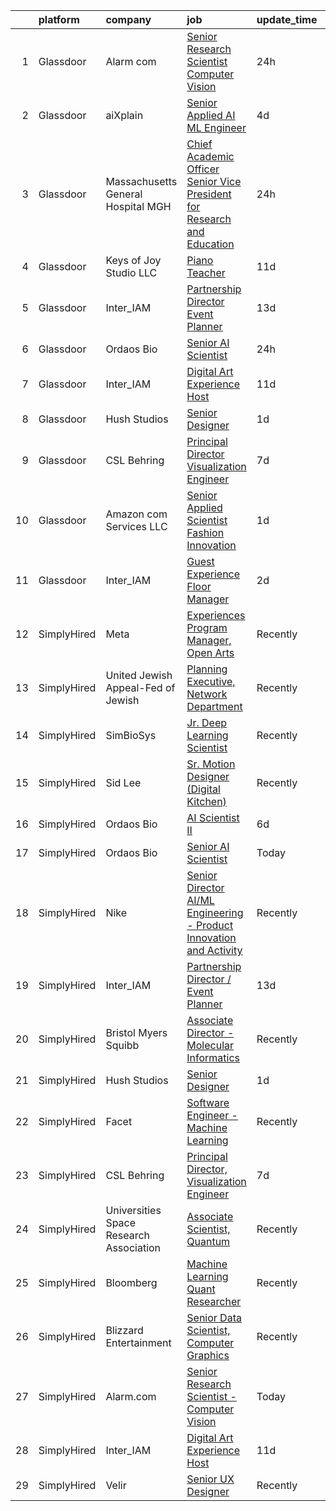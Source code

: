 

|    | platform    | company                                 | job                                                                                                                                                                                                                                                                                                                                                                                                                                                                                                                                                                                                                                                                                                                                                                                                                                                                                                                                                                                                                                                                                                                                                                                                                                                                                                                                                                                                                                                                                                                                                                                                                                                                                                                              | update_time   | location            |
|---:|:------------|:----------------------------------------|:---------------------------------------------------------------------------------------------------------------------------------------------------------------------------------------------------------------------------------------------------------------------------------------------------------------------------------------------------------------------------------------------------------------------------------------------------------------------------------------------------------------------------------------------------------------------------------------------------------------------------------------------------------------------------------------------------------------------------------------------------------------------------------------------------------------------------------------------------------------------------------------------------------------------------------------------------------------------------------------------------------------------------------------------------------------------------------------------------------------------------------------------------------------------------------------------------------------------------------------------------------------------------------------------------------------------------------------------------------------------------------------------------------------------------------------------------------------------------------------------------------------------------------------------------------------------------------------------------------------------------------------------------------------------------------------------------------------------------------|:--------------|:--------------------|
|  1 | Glassdoor   | Alarm com                               | [Senior Research Scientist   Computer Vision](https://www.glassdoor.com/partner/jobListing.htm?pos=106&ao=1136043&s=58&guid=00000183021b5ad2aab1ea5e41722454&src=GD_JOB_AD&t=SR&vt=w&ea=1&cs=1_55d23c49&cb=1662187690911&jobListingId=1008114529215&jrtk=3-0-1gc11mmnqjii7801-1gc11mmo928qc000-f0240c73291185c5-)                                                                                                                                                                                                                                                                                                                                                                                                                                                                                                                                                                                                                                                                                                                                                                                                                                                                                                                                                                                                                                                                                                                                                                                                                                                                                                                                                                                                                | 24h           | Tysons Corner, VA   |
|  2 | Glassdoor   | aiXplain                                | [Senior Applied AI ML Engineer](https://www.glassdoor.com/partner/jobListing.htm?pos=111&ao=1136043&s=58&guid=00000183021b5ad2aab1ea5e41722454&src=GD_JOB_AD&t=SR&vt=w&ea=1&cs=1_33b1581f&cb=1662187690912&jobListingId=1008101286720&jrtk=3-0-1gc11mmnqjii7801-1gc11mmo928qc000-76025618883c1aae-)                                                                                                                                                                                                                                                                                                                                                                                                                                                                                                                                                                                                                                                                                                                                                                                                                                                                                                                                                                                                                                                                                                                                                                                                                                                                                                                                                                                                                              | 4d            | Remote              |
|  3 | Glassdoor   | Massachusetts General Hospital MGH      | [Chief Academic Officer Senior Vice President for Research and Education](https://www.glassdoor.com/partner/jobListing.htm?pos=110&ao=1136043&s=58&guid=00000183021b5ad2aab1ea5e41722454&src=GD_JOB_AD&t=SR&vt=w&cs=1_53eb75e9&cb=1662187690912&jobListingId=1008114461049&jrtk=3-0-1gc11mmnqjii7801-1gc11mmo928qc000-7969cda9c33f92ee-)                                                                                                                                                                                                                                                                                                                                                                                                                                                                                                                                                                                                                                                                                                                                                                                                                                                                                                                                                                                                                                                                                                                                                                                                                                                                                                                                                                                         | 24h           | Boston, MA          |
|  4 | Glassdoor   | Keys of Joy  Studio  LLC                | [Piano Teacher](https://www.glassdoor.com/partner/jobListing.htm?pos=101&ao=1110586&s=58&guid=00000183021b5ad2aab1ea5e41722454&src=GD_JOB_AD&t=SR&vt=w&ea=1&cs=1_113c93f8&cb=1662187690911&jobListingId=1008085726660&cpc=FF950A86FEA5DF54&jrtk=3-0-1gc11mmnqjii7801-1gc11mmo928qc000-971d953e7f2685a3--6NYlbfkN0D4nuovUOU2dPryPr7-xanE7ZFWASvaSyNm3BqXIbrO0tXpTU9vesTaIQwmxN8SZa2fwb-3gCGoJckE8qGF5rWUG02_ZIiFWp4qiEQqjdoGoVBxJO6evwX5FpfwI5i43yV18YwT0IHt_5gX3FJirhOGsxjtKVmv7GIovDG8rqtm6IPjn2zfW9RvFYx9wC4I7TBgEJREPBOJs7B0L9nlaqiA4yc3QODgLFuiHpWN2njakDV5e9k1yQp8Hn0ImcqW2ENUVyc5zPZXJRYMAwI7Q7LB0Uuhf-vG92qb4M8XMwCgn_Yf6EeqrnVt1S-81afsxOVr9OpJARAi1Rii5of8Ykm1c1onRaR7wbyloIFmsHMDWfORv64p-lkE_bhqVjV0lNEhbNjuLzc6LmPLM0Dsx8TfrdKiEAk8zo-KiK-DmPHGTkCrZrcZJ28FV1LbPFV0sk4uBotW_vm9hfKy2g16N4NQjHz39CAA9-_xh7U6ydFsPFunpraH-cbuzNjcgZxEVPw%3D)                                                                                                                                                                                                                                                                                                                                                                                                                                                                                                                                                                                                                                                                                                                                                                                                                                                                           | 11d           | Leawood, KS         |
|  5 | Glassdoor   | Inter_IAM                               | [Partnership Director   Event Planner](https://www.glassdoor.com/partner/jobListing.htm?pos=108&ao=1136043&s=58&guid=00000183021b5ad2aab1ea5e41722454&src=GD_JOB_AD&t=SR&vt=w&ea=1&cs=1_119b6a54&cb=1662187690911&jobListingId=1008082377247&jrtk=3-0-1gc11mmnqjii7801-1gc11mmo928qc000-3b17702d11cb6601-)                                                                                                                                                                                                                                                                                                                                                                                                                                                                                                                                                                                                                                                                                                                                                                                                                                                                                                                                                                                                                                                                                                                                                                                                                                                                                                                                                                                                                       | 13d           | Manhattan           |
|  6 | Glassdoor   | Ordaos Bio                              | [Senior AI Scientist](https://www.glassdoor.com/partner/jobListing.htm?pos=103&ao=1110586&s=58&guid=00000183021b5ad2aab1ea5e41722454&src=GD_JOB_AD&t=SR&vt=w&cs=1_4aed0e27&cb=1662187690911&jobListingId=1008114133794&cpc=9908D8D4413DBB8A&jrtk=3-0-1gc11mmnqjii7801-1gc11mmo928qc000-8043975ded395adf--6NYlbfkN0DG4ntHtB_rMsnfhgmnSvK2brktLme1L4SiDeJjQ-izrVOLqRJ5-yjEhSyAj73O13RRNJJ4EA85-JGG-xWALzlYmvIjbLuO-i34ipPSFc7XDu1yg3Vzb8JI0J2bCFZNxPAhkKxbYJCJQVALgqT7-PJW21-0ibfGmlNYXmCLZaUrlwdYCLjJfrJQqlXjMA1kGmnOd44H5N3bso3FNL2_j1AL9oIDFaOaY3QRwxve5hHpQcaLvSDsyWxinkvWwB3pn1pk849XMyAoL8FAWPrn5zvxzCuUA2DeyzSrPpV83-4uc23jpRuAG6hDKBitVHLB3K3iS01bb911RuCGEJ9f5Mf6AtPKfZjOw-TSNF2nSHhsZErK-gM8XPV1xnSTUUUyxdJIv2Iwhfj2B6jF-OonKKugRifo1nVGcdDoZKy7ZXvqzhSKpC4wVmgEEk0FA-PRy2U74mzqxhJedXP4TrYEFc9nS7Dq7_fGvNxrkIPpzTf-blyypbKqm-NQvB1LvfBMlKCjJ7gychQdLIeuTu7ziBO4kRQoV81DnpmE3aF-rlvL2i3zikzq9Bfs832XQbo47_fp3XbdGASmJoaS2aiZV20hTwN4-uBQFTVntkiBpgxacGbqgdzVuMHtKOLq8OKpUowSGBE4pjBEhuXiUZIlMCuadYZOa6UIK4SoPJer9rPzz2_-VwDTZzjViwe2zM-P2fttpmyZmPJuBeULRwVY_QYMnExOec5AhKOalGwjjxgM4POviQDQPeKJWINIfrn5Pqyg0RAJ0RF7vlAXVJ3LzpzpF5yYZ7b5q4aDaOxthmZ_eomQ0AiNpZwI_6P73zIKCTdsaHL3tOw_0ECoFfIGHMDmCSnQU7Qcc9BN8RItK-3JihQ1GtPs0RhRxZhCo5V0r_b7H1npu6-EClVLy9tExJy95kngmeaJUr_clJSLFSLJPlCSgSNzn59_Bz-RKYPz47CN5AoLAjHD5rEBY4vcqhlAbSVCWHs0kdBqFD2sBSPpFg%3D%3D)                                                                                                                                                                                                                                                                                                                                                            | 24h           | Manhattan           |
|  7 | Glassdoor   | Inter_IAM                               | [Digital Art Experience Host](https://www.glassdoor.com/partner/jobListing.htm?pos=104&ao=1136043&s=58&guid=00000183021b5ad2aab1ea5e41722454&src=GD_JOB_AD&t=SR&vt=w&ea=1&cs=1_8de4bcf4&cb=1662187690911&jobListingId=1008086032988&jrtk=3-0-1gc11mmnqjii7801-1gc11mmo928qc000-0b7f226d2869b001-)                                                                                                                                                                                                                                                                                                                                                                                                                                                                                                                                                                                                                                                                                                                                                                                                                                                                                                                                                                                                                                                                                                                                                                                                                                                                                                                                                                                                                                | 11d           | New York, NY        |
|  8 | Glassdoor   | Hush Studios                            | [Senior Designer](https://www.glassdoor.com/partner/jobListing.htm?pos=107&ao=1136043&s=58&guid=00000183021b5ad2aab1ea5e41722454&src=GD_JOB_AD&t=SR&vt=w&cs=1_507d5fa4&cb=1662187690911&jobListingId=1008110942193&jrtk=3-0-1gc11mmnqjii7801-1gc11mmo928qc000-aacaa0183ed612b9-)                                                                                                                                                                                                                                                                                                                                                                                                                                                                                                                                                                                                                                                                                                                                                                                                                                                                                                                                                                                                                                                                                                                                                                                                                                                                                                                                                                                                                                                 | 1d            | Brooklyn, NY        |
|  9 | Glassdoor   | CSL Behring                             | [Principal Director  Visualization Engineer](https://www.glassdoor.com/partner/jobListing.htm?pos=102&ao=1110586&s=58&guid=00000183021b5ad2aab1ea5e41722454&src=GD_JOB_AD&t=SR&vt=w&cs=1_ea0939db&cb=1662187690911&jobListingId=1008097708189&cpc=7AD1D84939BBEEF3&jrtk=3-0-1gc11mmnqjii7801-1gc11mmo928qc000-90170fa508961193--6NYlbfkN0CcsUdB9cXW2H9-86UDckg5mLK3CN5HbcJeNgnydsLCHMhdRiR5nvigWkczLG4BiChg3SMxA0EjxHs1OBxhStX7XPJ6Ev1NVU8e85l6wkvfJDVJSKSdxnDBmXQlUz-c91hQbQ6eCq0A_8qAUl3Tl_oFCOima3GdD8ZOLYcskgOX-vEiGDV2onGygz91ZX0qTQIZ5KCNInkhEblR8_eWhaSL8y7P13NQScRWYrGR64SLLANA_waT-Ci7xlgb0aMeVNEqfDPsY30R5OepzDliw5A9QBF4eyyRHvr0QteX5RnYVdgoA-zyPnPbrP4xidruvP8T2TfPK_6AuRBau5CwniTEFsNlwUYE6ADG-l7Xn53nNd8afNOHIOr8jy7Ibe6uEhYYPSY9SVEbg84TGW_pMAEoVQO_hcHe-3NMVI0I9Ev17VCx0LI_BrXga-fC1PUeqffTXu273xnhvzJ4E2JwHap0wOqJn10Zk4aahq_-zPFzMv4UpPpUccRctKdVbuAGv8u2vtH8mFqXeRx6BmMLDoe1Rh4Y8zPQ_zkhmdpkwBHnie2jBcykL7PE6whv4IYB_PAYogFRoo2fZJeDDNRH0DvraUhfp4H0Whx1yC58-B1wAut4tBsPf-Q7dnR3wR759C7OgoWpz8JoKYrBd49K2rSthjF2l0Gk-4atLg7uZI27jOatZQLf069CeH8pix9e2TOYB0hB0UxvlObtvyKpfH2WB5eSny3kpsX0TebQSPq3RsVY4g7yg69XoBqOhToSITRB5D73b14V5RN2pEEuBXq2eNbkilTM_6M5anp8T85L9McOtmvrLcSGqcF54HERT1QAWtcIn-MVMYkiGvamkYZ0kCiagTFSVqOQVhRPA_SJZpFD0ONeXWI5CXoxkq4gThEtjlEgLr34jEGzmDMSz9Oxe9EdAjKe8dWY7FhY93sTaDap4_GSlm6pUMUDpFNf82_BUAWo_6WnKSDZHtYUaoaZie__h34pNCAEsQwsl_6SZiTa2p1QQdQiPrFnKUcJXzZ7Ngq8UN2sCCovgJZe75Na8zrtxQNksH5WiDaWAoUkOeBjbIWVIk63M3_iYI4rmNaSrcyuO42ikwwnISnUCu1QShiIK_Uo8zBk5-NaKTegwMNcVdwF-WqWKxuinHaMQgKQ2mudB2hbNgtr3YRXEA6KdMX9JjgiSSyJ5Pv5C65eow2BeWzsa1wOosHqCEmHhclzWCfDNLLfDEfoj5iDV6mGRzRBZ1-hu1-HF9z1G2Ad3MroxDrgCTXc-M086mcB6C-rWi4Ls_PL-3fTgcgpytOXSvSQeeOK0zSjUenxadZWJr83FcT6JW1g) | 7d            | King of Prussia, PA |
| 10 | Glassdoor   | Amazon com Services LLC                 | [Senior Applied Scientist  Fashion Innovation](https://www.glassdoor.com/partner/jobListing.htm?pos=109&ao=1136043&s=58&guid=00000183021b5ad2aab1ea5e41722454&src=GD_JOB_AD&t=SR&vt=w&cs=1_acae2532&cb=1662187690911&jobListingId=1008111669533&jrtk=3-0-1gc11mmnqjii7801-1gc11mmo928qc000-38f8135fcdcb1878-)                                                                                                                                                                                                                                                                                                                                                                                                                                                                                                                                                                                                                                                                                                                                                                                                                                                                                                                                                                                                                                                                                                                                                                                                                                                                                                                                                                                                                    | 1d            | Texas               |
| 11 | Glassdoor   | Inter_IAM                               | [Guest Experience Floor Manager](https://www.glassdoor.com/partner/jobListing.htm?pos=105&ao=1136043&s=58&guid=00000183021b5ad2aab1ea5e41722454&src=GD_JOB_AD&t=SR&vt=w&ea=1&cs=1_4aeaca8a&cb=1662187690911&jobListingId=1008105478070&jrtk=3-0-1gc11mmnqjii7801-1gc11mmo928qc000-8295091c7ba2792d-)                                                                                                                                                                                                                                                                                                                                                                                                                                                                                                                                                                                                                                                                                                                                                                                                                                                                                                                                                                                                                                                                                                                                                                                                                                                                                                                                                                                                                             | 2d            | Manhattan           |
| 12 | SimplyHired | Meta                                    | [Experiences Program Manager, Open Arts](https://www.simplyhired.com/job/39LFdVDZkOVzjzuKxDh39-uXR6pKfcGOkABaQ3gkkuENYK4d0Gs1Og?q=generative+art)                                                                                                                                                                                                                                                                                                                                                                                                                                                                                                                                                                                                                                                                                                                                                                                                                                                                                                                                                                                                                                                                                                                                                                                                                                                                                                                                                                                                                                                                                                                                                                                | Recently      | Menlo Park, CA      |
| 13 | SimplyHired | United Jewish Appeal-Fed of Jewish      | [Planning Executive, Network Department](https://www.simplyhired.com/job/7WP_yzksL5bNGgUBe6gfo1HjO3tDB_TCSLxlIyN-io0y8mEdea71sA?q=generative+art)                                                                                                                                                                                                                                                                                                                                                                                                                                                                                                                                                                                                                                                                                                                                                                                                                                                                                                                                                                                                                                                                                                                                                                                                                                                                                                                                                                                                                                                                                                                                                                                | Recently      | New York, NY        |
| 14 | SimplyHired | SimBioSys                               | [Jr. Deep Learning Scientist](https://www.simplyhired.com/job/QLKBeB213mb3gEI9hwxK3u6dwygDRzLsU5l729hCydJRHwl7Zh9bqA?q=generative+art)                                                                                                                                                                                                                                                                                                                                                                                                                                                                                                                                                                                                                                                                                                                                                                                                                                                                                                                                                                                                                                                                                                                                                                                                                                                                                                                                                                                                                                                                                                                                                                                           | Recently      | Chicago, IL         |
| 15 | SimplyHired | Sid Lee                                 | [Sr. Motion Designer (Digital Kitchen)](https://www.simplyhired.com/job/ZJ_SoPiD4hHloqhYXq4eB4zbngb41OgIOBuQQI0mtogqjzRz76Cicw?q=generative+art)                                                                                                                                                                                                                                                                                                                                                                                                                                                                                                                                                                                                                                                                                                                                                                                                                                                                                                                                                                                                                                                                                                                                                                                                                                                                                                                                                                                                                                                                                                                                                                                 | Recently      | Los Angeles, CA     |
| 16 | SimplyHired | Ordaos Bio                              | [AI Scientist II](https://www.simplyhired.com/job/eEhRwHfmXGrN9naCx1-UfQV0ZrUo-WIArWu2tuGmzp1a9D52SJPGGQ?q=generative+art)                                                                                                                                                                                                                                                                                                                                                                                                                                                                                                                                                                                                                                                                                                                                                                                                                                                                                                                                                                                                                                                                                                                                                                                                                                                                                                                                                                                                                                                                                                                                                                                                       | 6d            | New York, NY        |
| 17 | SimplyHired | Ordaos Bio                              | [Senior AI Scientist](https://www.simplyhired.com/job/BQ7DgRE_xTo9O8mlaVB0iNGEPsExe0Bkk4ahJsxcM6cg0ErvJi0EWQ?q=generative+art)                                                                                                                                                                                                                                                                                                                                                                                                                                                                                                                                                                                                                                                                                                                                                                                                                                                                                                                                                                                                                                                                                                                                                                                                                                                                                                                                                                                                                                                                                                                                                                                                   | Today         | Manhattan, NY       |
| 18 | SimplyHired | Nike                                    | [Senior Director AI/ML Engineering - Product Innovation and Activity](https://www.simplyhired.com/job/Gn9HVTtK0oUTy9Q9duapau2xLYfPiiB0pwqHYMkx_Xg3S0gszFuT0g?q=generative+art)                                                                                                                                                                                                                                                                                                                                                                                                                                                                                                                                                                                                                                                                                                                                                                                                                                                                                                                                                                                                                                                                                                                                                                                                                                                                                                                                                                                                                                                                                                                                                   | Recently      | Atlanta, GA         |
| 19 | SimplyHired | Inter_IAM                               | [Partnership Director / Event Planner](https://www.simplyhired.com/job/bYdIeg6jYtnUVZI7eu8GFczxOTVmUhZwxsoqI15VPfRTHPPDjGVBIw?q=generative+art)                                                                                                                                                                                                                                                                                                                                                                                                                                                                                                                                                                                                                                                                                                                                                                                                                                                                                                                                                                                                                                                                                                                                                                                                                                                                                                                                                                                                                                                                                                                                                                                  | 13d           | Manhattan, NY       |
| 20 | SimplyHired | Bristol Myers Squibb                    | [Associate Director - Molecular Informatics](https://www.simplyhired.com/job/6LUET-00J9FC82jcNozqbzcnMlTzIUjvX0PgAVt3914OdorFX8oQvA?q=generative+art)                                                                                                                                                                                                                                                                                                                                                                                                                                                                                                                                                                                                                                                                                                                                                                                                                                                                                                                                                                                                                                                                                                                                                                                                                                                                                                                                                                                                                                                                                                                                                                            | Recently      | Cambridge, MA       |
| 21 | SimplyHired | Hush Studios                            | [Senior Designer](https://www.simplyhired.com/job/a0QAFXUpoe3J9D93pj-bad3WP5LDrA_6BY7cuOmHxNNGZvsEwdhUMw?q=generative+art)                                                                                                                                                                                                                                                                                                                                                                                                                                                                                                                                                                                                                                                                                                                                                                                                                                                                                                                                                                                                                                                                                                                                                                                                                                                                                                                                                                                                                                                                                                                                                                                                       | 1d            | Brooklyn, NY        |
| 22 | SimplyHired | Facet                                   | [Software Engineer - Machine Learning](https://www.simplyhired.com/job/rRl7LpYqGiIowLAwzbrNzMgXtXTFbKgtp-z9fo66PKEqX4Q6nYlO_w?q=generative+art)                                                                                                                                                                                                                                                                                                                                                                                                                                                                                                                                                                                                                                                                                                                                                                                                                                                                                                                                                                                                                                                                                                                                                                                                                                                                                                                                                                                                                                                                                                                                                                                  | Recently      | San Francisco, CA   |
| 23 | SimplyHired | CSL Behring                             | [Principal Director, Visualization Engineer](https://www.simplyhired.com/job/66To39B-aW1ZVpkguA8LB7tZ4aa0AS3g0T7AHo8fidQCUazVBTcGag?q=generative+art)                                                                                                                                                                                                                                                                                                                                                                                                                                                                                                                                                                                                                                                                                                                                                                                                                                                                                                                                                                                                                                                                                                                                                                                                                                                                                                                                                                                                                                                                                                                                                                            | 7d            | King of Prussia, PA |
| 24 | SimplyHired | Universities Space Research Association | [Associate Scientist, Quantum](https://www.simplyhired.com/job/A_kNwmPauICIfo5Qu5V7PVE0zdmhMpn6G33lWYk4RtzR6S2AfVqQ5A?q=generative+art)                                                                                                                                                                                                                                                                                                                                                                                                                                                                                                                                                                                                                                                                                                                                                                                                                                                                                                                                                                                                                                                                                                                                                                                                                                                                                                                                                                                                                                                                                                                                                                                          | Recently      | Mountain View, CA   |
| 25 | SimplyHired | Bloomberg                               | [Machine Learning Quant Researcher](https://www.simplyhired.com/job/VPoBWZeqtsL_I-8lUeUVH-XyL3kFT6mMxT20wo9--CNiv9Uav37p5Q?q=generative+art)                                                                                                                                                                                                                                                                                                                                                                                                                                                                                                                                                                                                                                                                                                                                                                                                                                                                                                                                                                                                                                                                                                                                                                                                                                                                                                                                                                                                                                                                                                                                                                                     | Recently      | New York, NY        |
| 26 | SimplyHired | Blizzard Entertainment                  | [Senior Data Scientist, Computer Graphics](https://www.simplyhired.com/job/FiskW-Gz-FCAVeSnphMRdyWJsI2KrVP0qig6JTACI2hq1lHJkEOfoA?q=generative+art)                                                                                                                                                                                                                                                                                                                                                                                                                                                                                                                                                                                                                                                                                                                                                                                                                                                                                                                                                                                                                                                                                                                                                                                                                                                                                                                                                                                                                                                                                                                                                                              | Recently      | Irvine, CA          |
| 27 | SimplyHired | Alarm.com                               | [Senior Research Scientist - Computer Vision](https://www.simplyhired.com/job/DKz-UvWn3Z7fvTbVPSMosQLCwQwINodaJXZ0DK775tDpTEVgZJslAA?q=generative+art)                                                                                                                                                                                                                                                                                                                                                                                                                                                                                                                                                                                                                                                                                                                                                                                                                                                                                                                                                                                                                                                                                                                                                                                                                                                                                                                                                                                                                                                                                                                                                                           | Today         | Tysons Corner, VA   |
| 28 | SimplyHired | Inter_IAM                               | [Digital Art Experience Host](https://www.simplyhired.com/job/zkX7QnehxTBq47O1KffPpItQPYEflAD4CIRBzMuNp6SwtULAv4twvg?q=generative+art)                                                                                                                                                                                                                                                                                                                                                                                                                                                                                                                                                                                                                                                                                                                                                                                                                                                                                                                                                                                                                                                                                                                                                                                                                                                                                                                                                                                                                                                                                                                                                                                           | 11d           | New York, NY        |
| 29 | SimplyHired | Velir                                   | [Senior UX Designer](https://www.simplyhired.com/job/JsuvOS3K5AR3HQi3VuKEBhQhKQeRlfY4_zE38BQBG3OMTSsgNvHd5Q?q=generative+art)                                                                                                                                                                                                                                                                                                                                                                                                                                                                                                                                                                                                                                                                                                                                                                                                                                                                                                                                                                                                                                                                                                                                                                                                                                                                                                                                                                                                                                                                                                                                                                                                    | Recently      | United States       |
